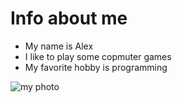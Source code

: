 # Info about me
+ My name is Alex
+ I like to play some copmuter games
+ My favorite hobby is programming
  
![my photo](https://www.google.com/url?sa=i&url=https%3A%2F%2Fzamanilka.ru%2Foboi_hd%2Fkrasivye-avatarki-dlya-devochek-skachat-kartinku-na-avu%2F&psig=AOvVaw3qyIzD4DaI4AYYdU-TW-PG&ust=1680899958105000&source=images&cd=vfe&ved=0CBEQjRxqFwoTCNC-xLmOlv4CFQAAAAAdAAAAABAe)
